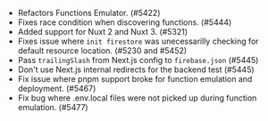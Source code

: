 - Refactors Functions Emulator. (#5422)
- Fixes race condition when discovering functions. (#5444)
- Added support for Nuxt 2 and Nuxt 3. (#5321)
- Fixes issue where `init firestore` was unecessarilly checking for default resource location. (#5230 and #5452)
- Pass `trailingSlash` from Next.js config to `firebase.json` (#5445)
- Don't use Next.js internal redirects for the backend test (#5445)
- Fix issue where pnpm support broke for function emulation and deployment. (#5467)
- Fix bug where .env.local files were not picked up during function emulation. (#5477)

